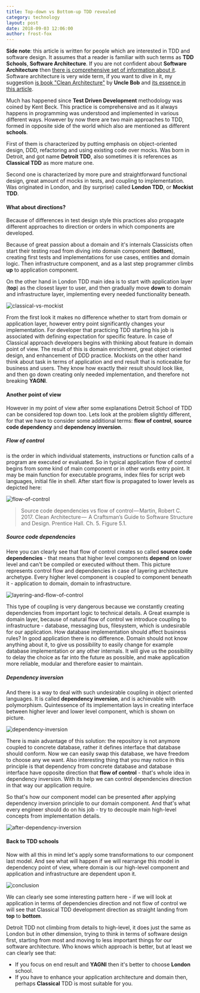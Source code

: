 ```yaml
---
title: Top-down vs Bottom-up TDD revealed
category: technology
layout: post
date: 2018-09-03 12:06:00
author: frost-fox
---
```


**Side note**: this article is written for people which are interested in TDD and software design. It assumes that 
a reader is familiar with such terms as **TDD Schools**, **Software Architecture**. If you are not confident about 
**Software Architecture** then 
[there is comprehensive set of information about it](https://github.com/testdouble/contributing-tests/wiki). 
Software architecture is very wide term, if you want to dive in it, my suggestion 
[is book "Clean Architecture"](https://www.amazon.com/Clean-Architecture-Craftsmans-Software-Structure/dp/0134494164)
by **Uncle Bob** and [its essence in this article](https://medium.com/gdplabs/clean-architecture-a8b5d93d0944).

Much has happened since **Test Driven Development** methodology was coined by Kent Beck. This practice is 
comprehensive and as it always happens in programming was understood and implemented in various different ways. 
However by now there are two main approaches to TDD, formed in opposite side of the world which also are mentioned 
as different **schools**. 

First of them is characterized by putting emphasis on object-oriented design, DDD, refactoring and using existing code 
over mocks. Was born in Detroit, and got name **Detroit TDD**, also sometimes it is references as **Classical TDD** as 
more mature one.

Second one is characterized by more pure and straightforward functional design, great amount of mocks in tests, and 
coupling to implementation. Was originated in London, and (by surprise) called **London TDD**, or **Mockist TDD**.

#### What about directions?

Because of differences in test design style this practices also propagate different approaches to 
direction or orders in which components are developed. 

Because of great passion about a domain and it's internals Classicists often start their testing road from diving 
into domain component (**bottom**), creating first tests and implementations for use cases, entities and domain 
logic. Then infrastructure component, and as a last step programmer climbs **up** to application component.

On the other hand in London TDD main idea is to start with application layer (**top**) as the closest layer to user, 
and then gradually move **down** to domain and infrastructure layer, implementing every needed functionality beneath.

![classical-vs-mockist](/assets/content/tdd-revealed/classical-vs-mockist.png)
 
From the first look it makes no difference whether to start from domain or application layer, however entry point
significantly changes your implementation. For developer that practicing TDD starting his job is associated with 
defining expectation for specific feature. In case of Classical approach developers begins with thinking about feature 
in domain point of view. The result of this is domain enrichment, great object oriented design, and enhancement of DDD
practice. Mockists on the other hand think about task in terms of application and end result that is noticeable for 
business and users. They know how exactly their result should look like, and then go down creating only needed 
implementation, and therefore not breaking **YAGNI**.

#### Another point of view

However in my point of view after some explanations Detroit School of TDD can be considered top down too. Lets look at 
the problem slightly different, for that we have to consider some additional terms: **flow of control**, 
**source code dependency** and **dependency inversion**.

##### Flow of control
is the order in which individual statements, instructions or function calls of a program are 
executed or evaluated. So in typical application flow of control begins from some kind of main component or in other 
words entry point. It may be main function for executable programs, index files for script web languages, initial 
file in shell. After start flow is propagated to lower levels as depicted here:

![flow-of-control](/assets/content/tdd-revealed/flow-control.jpg)

> Source code dependencies vs flow of control — Martin, Robert C. 2017. Clean Architecture — 
> A Craftsman’s Guide to Software Structure and Design. Prentice Hall. Ch. 5. Figure 5.1.


##### Source code dependencies
Here you can clearly see that flow of control creates so called **source code dependencies** - that means that higher
level components **depend** on lower level and can't be compiled or executed without them. This picture represents 
control flow and dependencies in case of layering architecture archetype. 
Every higher level component is coupled to component beneath it - application to domain, domain to infrastructure.

![layering-and-flow-of-control](/assets/content/tdd-revealed/layering-and-flow-of-control.png)

This type of coupling is very dangerous because we constantly creating dependencies from important 
logic to technical details. A Great example is domain layer, because of natural flow of control we introduce coupling
to infrastructure - database, messaging bus, filesystem, which is undesirable for our application. How database 
implementation should affect business rules? In good application there is no difference. Domain should not know anything 
about it, to give us possibility to easily change for example database implementation or any other internals. It will 
give us the possibility to delay the choice as far into the future as possible, and make application more reliable, 
modular and therefore easier to maintain.

##### Dependency inversion

And there is a way to deal with such undesirable coupling in object oriented languages. It is called **dependency 
inversion**, and is achievable with polymorphism. Quintessence of its implementation lays in creating interface 
between higher lever and lower level component, which is shown on picture.

![dependency-inversion](/assets/content/tdd-revealed/dependency-inversion.png)

There is main advantage of this solution: the repository is not anymore coupled to concrete database, rather it defines 
interface that database should conform. Now we can easily swap this database, we have freedom to choose any we want.
Also interesting thing that you may notice in this principle is that dependency from concrete database and database 
interface have opposite direction that **flow of control** - that's whole idea in dependency inversion. With its 
help we can control dependencies direction in that way our application require.
   
So that's how our component model can be presented after applying dependency inversion principle to our 
domain component. And that's what every engineer should do on his job - try to decouple main high-level concepts 
from implementation details.

![after-dependency-inversion](/assets/content/tdd-revealed/after-dependency-inversion.png)

#### Back to TDD schools

Now with all this in mind let's apply some transformations to our component last model. And see what will happen if we
will rearrange this model in dependency point of view, where domain is our high-level component and application and 
infrastructure are dependent upon it.

![conclusion](/assets/content/tdd-revealed/conclusion.png)
   
We can clearly see some interesting pattern here - if we will look at application in terms of dependencies direction 
and not flow of control we will see that Classical TDD development direction as straight landing from **top** to 
**bottom**. 

Detroit TDD not climbing from details to high-level, it does just the same as London but in other dimension, 
trying to think in terms of software design first, starting from most and moving to less important things for our 
software architecture. Who knows which approach is better, but at least we can clearly see that:
* If you focus on end result and **YAGNI** then it's better to choose **London** school.
* If you have to enhance your application architecture and domain then, perhaps **Classical** TDD is most suitable for
 you. 
